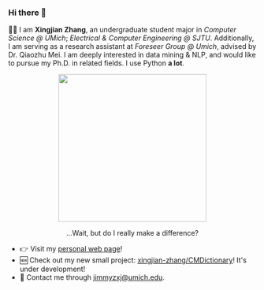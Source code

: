 ### Hi there 👋

🏄‍♂️ I am **Xingjian Zhang**, an undergraduate student major in _Computer Science @ UMich_; _Electrical & Computer Engineering @ SJTU_. Additionally, I am serving as a research assistant at _Foreseer Group @ Umich_, advised by Dr. Qiaozhu Mei. I am deeply interested in data mining & NLP, and would like to pursue my Ph.D. in related fields. I use Python **a lot**.

<p align="center">
  <img src="https://i.imgur.com/uo7WQxz.jpg" data-canonical-src="https://i.imgur.com/uo7WQxz.jpg" width="300" height="300" />
</p>
<p align="center">
    ...Wait, but do I really make a difference?
</p>

- 👉 Visit my [personal web page](https://xingjian-zhang.github.io/about/)!
- 🆕 Check out my new small project: [xingjian-zhang/CMDictionary](https://github.com/xingjian-zhang/CMDictionary)! It's under development!
- 📧 Contact me through <jimmyzxj@umich.edu>.
